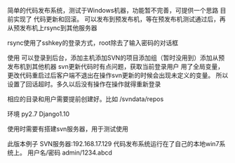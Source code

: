 简单的代码发布系统，测试于Windows机器，功能暂不完善，可提供一个思路
目前实现了 代码更新和回滚。
可以发布到预发布机，等在预发布机测试通过后，再从预发布机上rsync到其他服务器

rsync使用了sshkey的登录方式，root除去了输入密码的对话框

使用
可以登录到后台，添加主机添加SVN的项目添加组（暂时没用到）添加从预发布机到其他机器
svn更新代码时有点问题，获取当前登录用户 用了全局变量，更改代码重启过后客户端不退出在操作svn更新的时候会出现未定义的变量。
所以设置了回话超时。多久以后没有操作在操作就得重新登录

相应的目录和用户需要提前创建好。比如 /svndata/repos 

环境 py2.7 Django1.10

使用时需要有搭建svn服务器，用于测试使用

此版本例子 SVN服务器:192.168.17.129
           代码发布系统运行在了自己的本地win7系统上。
		   用户名/密码 admin/1234.abcd
		   
		   

		   
		   
		   
		   

		   